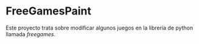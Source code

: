 # FreeGamesPaint

Este proyecto trata sobre modificar algunos juegos en la librería de python llamada *freegames*. 